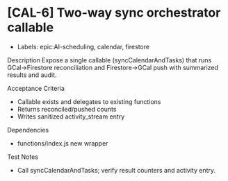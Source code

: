 # [CAL-6] Two-way sync orchestrator callable

- Labels: epic:AI-scheduling, calendar, firestore

Description
Expose a single callable (syncCalendarAndTasks) that runs GCal→Firestore reconciliation and Firestore→GCal push with summarized results and audit.

Acceptance Criteria
- Callable exists and delegates to existing functions
- Returns reconciled/pushed counts
- Writes sanitized activity_stream entry

Dependencies
- functions/index.js new wrapper

Test Notes
- Call syncCalendarAndTasks; verify result counters and activity entry.
